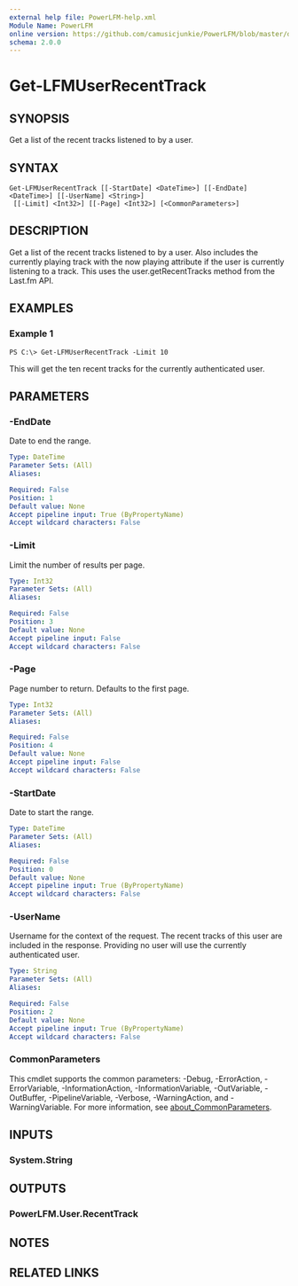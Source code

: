 ```yaml
---
external help file: PowerLFM-help.xml
Module Name: PowerLFM
online version: https://github.com/camusicjunkie/PowerLFM/blob/master/docs/Get-LFMUserRecentTrack.md
schema: 2.0.0
---
```


# Get-LFMUserRecentTrack

## SYNOPSIS
Get a list of the recent tracks listened to by a user.

## SYNTAX

```
Get-LFMUserRecentTrack [[-StartDate] <DateTime>] [[-EndDate] <DateTime>] [[-UserName] <String>]
 [[-Limit] <Int32>] [[-Page] <Int32>] [<CommonParameters>]
```

## DESCRIPTION
Get a list of the recent tracks listened to by a user.
Also includes the currently playing track with the now playing attribute if the user is currently listening to a track.
This uses the user.getRecentTracks method from the Last.fm API.

## EXAMPLES

### Example 1
```
PS C:\> Get-LFMUserRecentTrack -Limit 10
```

This will get the ten recent tracks for the currently authenticated user.

## PARAMETERS

### -EndDate
Date to end the range.

```yaml
Type: DateTime
Parameter Sets: (All)
Aliases:

Required: False
Position: 1
Default value: None
Accept pipeline input: True (ByPropertyName)
Accept wildcard characters: False
```

### -Limit
Limit the number of results per page.

```yaml
Type: Int32
Parameter Sets: (All)
Aliases:

Required: False
Position: 3
Default value: None
Accept pipeline input: False
Accept wildcard characters: False
```

### -Page
Page number to return.
Defaults to the first page.

```yaml
Type: Int32
Parameter Sets: (All)
Aliases:

Required: False
Position: 4
Default value: None
Accept pipeline input: False
Accept wildcard characters: False
```

### -StartDate
Date to start the range.

```yaml
Type: DateTime
Parameter Sets: (All)
Aliases:

Required: False
Position: 0
Default value: None
Accept pipeline input: True (ByPropertyName)
Accept wildcard characters: False
```

### -UserName
Username for the context of the request.
The recent tracks of this user are included in the response.
Providing no user will use the currently authenticated user.

```yaml
Type: String
Parameter Sets: (All)
Aliases:

Required: False
Position: 2
Default value: None
Accept pipeline input: True (ByPropertyName)
Accept wildcard characters: False
```

### CommonParameters
This cmdlet supports the common parameters: -Debug, -ErrorAction, -ErrorVariable, -InformationAction, -InformationVariable, -OutVariable, -OutBuffer, -PipelineVariable, -Verbose, -WarningAction, and -WarningVariable. For more information, see [about_CommonParameters](http://go.microsoft.com/fwlink/?LinkID=113216).

## INPUTS

### System.String
## OUTPUTS

### PowerLFM.User.RecentTrack
## NOTES

## RELATED LINKS
